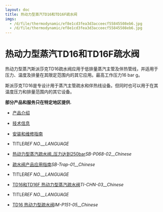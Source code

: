 ```yaml
---
layout: doc
title: 热动力型蒸汽TD16和TD16F疏水阀
imgs:
  - /d/file/thermodynamic/ef8e1cd3fea3d3acceecf55845508eb6.jpg
  - /d/file/thermodynamic/ef8e1cd3fea3d3acceecf55845508eb6.jpg
---
```


# 热动力型蒸汽TD16和TD16F疏水阀

热动力型蒸汽斯派莎克TD16疏水阀应用于低排量蒸汽主管及伴热管线，并适用于压力、温度及排量在其限定范围内的其它应用。最高工作压力16 bar g。

斯派莎克TD16是专设计用于蒸汽主管疏水和伴热线设备。但同时也可以用于在其温度压力和排量范围内的其它设备。

**部分产品和服务只在特定地区提供.**

- [产品介绍](<javascript:navactive(1);>)
- [技术信息](<javascript:navactive(2);>)
- [安装和维修指南](<javascript:navactive(3);>)

- TITLE*REF NO.\_\_LANGUAGE*
- [热动力型蒸汽疏水阀\_压力达到250bar](/d/pdf/SB-P068-02-热动力型蒸汽疏水阀_压力达到250bar.pdf)_SB-P068-02\_\_Chinese_
- [疏水阀产品应用指南](/d/pdf/SB-trap-01-%E7%96%8F%E6%B0%B4%E9%98%80%E4%BA%A7%E5%93%81%E5%BA%94%E7%94%A8%E6%8C%87%E5%8D%97.pdf)_SB-Trap-01\_\_Chinese_

- TITLE*REF NO.\_\_LANGUAGE*
- [TD16和TD16F 热动力型蒸汽疏水阀](/d/pdf/TI-CHN-03-TD16和TD16F%20热动力型蒸汽疏水阀.pdf)_TI-CHN-03\_\_Chinese_

- TITLE*REF NO.\_\_LANGUAGE*
- [TD16 热动力型疏水阀](/d/pdf/IM-P151-05-TD16%20热动力型疏水阀.pdf)_IM-P151-05\_\_Chinese_
